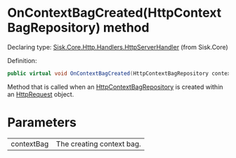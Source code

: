 <!--

Copyrights 2023 Sisk Framework - CypherPotato
Published under MIT license

!!! DO NOT EDIT THIS FILE !!!
This file was generated by a tool in the Sisk package. To edit the information in this documentation,
edit the XML documentation present in the Sisk source code.

-->


# OnContextBagCreated(HttpContextBagRepository) method

Declaring type: [Sisk.Core.Http.Handlers.HttpServerHandler](/spec/Sisk.Core.Http.Handlers.HttpServerHandler.md) (from Sisk.Core)


Definition:

```cs
public virtual void OnContextBagCreated(HttpContextBagRepository contextBag)
```

Method that is called when an <a href="/spec/Sisk.Core.Http.HttpContextBagRepository.md">HttpContextBagRepository</a> is created within an <a href="/spec/Sisk.Core.Http.HttpRequest.md">HttpRequest</a> object.


# Parameters

<table>
    <tbody>
<tr>
    <td width="33%">contextBag</td>
    <td>The creating context bag.</td>
</tr>
    </tbody>
</table>
